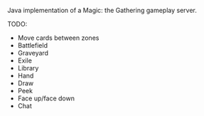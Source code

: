 Java implementation of a Magic: the Gathering gameplay server.

TODO:
- Move cards between zones
- Battlefield
- Graveyard
- Exile
- Library
- Hand
- Draw
- Peek
- Face up/face down
- Chat